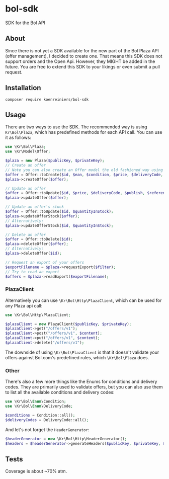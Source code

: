 # bol-sdk
SDK for the Bol API
## About
Since there is not yet a SDK available for the new part of the Bol Plaza API (offer management), I decided to create one. That means this SDK does not support orders and the Open Api. However, they MIGHT be added in the future.
You are free to extend this SDK to your likings or even submit a pull request.
## Installation
```
composer require koenreiniers/bol-sdk
```
## Usage
There are two ways to use the SDK. The recommended way is using `Kr\Bol\Plaza`, which has predefined methods for each API call.
You can use it as follows:
```php
use \Kr\Bol\Plaza;
use \Kr\Model\Offer;

$plaza = new Plaza($publicKey, $privateKey);
// Create an offer
// Note you can also create an Offer model the old fashioned way using getters/setters
$offer = Offer::toCreate($id, $ean, $condition, $price, $deliveryCode, $quantityInStock, $publish, $referenceCode, $description);
$plaza->createOffer($offer);

// Update an offer
$offer = Offer::toUpdate($id, $price, $deliveryCode, $publish, $referenceCode, $description);
$plaza->updateOffer($offer);

// Update an offer's stock
$offer = Offer::toUpdate($id, $quantityInStock);
$plaza->updateOfferStock($offer);
// Alternatively:
$plaza->updateOfferStock($id, $quantityInStock);

// Delete an offer
$offer = Offer::toDelete($id);
$plaza->deleteOffer($offer);
// Alternatively:
$plaza->deleteOffer($id);

// Request an export of your offers
$exportFilename = $plaza->requestExport($filter);
// Try to read an export
$offers = $plaza->readExport($exportFilename);
```
### PlazaClient
Alternatively you can use `\Kr\Bol\Http\PlazaClient`, which can be used for any Plaza api call:
```php
use \Kr\Bol\Http\PlazaClient;

$plazaClient = new PlazaClient($publicKey, $privateKey);
$plazaClient->get("/offers/v1");
$plazaClient->post("/offers/v1", $content);
$plazaClient->put("/offers/v1", $content);
$plazaClient->delete("/offers/v1");
```
The downside of using `\Kr\Bol\PlazaClient` is that it doesn't validate your offers against Bol.com's predefined rules, which `\Kr\Bol\Plaza` does.
### Other
There's also a few more things like the Enums for conditions and delivery codes. They are primarily used to validate offers, but you can also use them to list all the available conditions and delivery codes:
```php
use \Kr\Bol\Enum\Condition;
use \Kr\Bol\Enum\DeliveryCode;

$conditions = Condition::all();
$deliveryCodes = DeliveryCode::all();

```
And let's not forget the `HeaderGenerator`:
```php
$headerGenerator = new \Kr\Bol\Http\HeaderGenerator();
$headers = $headerGenerator->generateHeaders($publicKey, $privateKey, $target, $method);
```

## Tests
Coverage is about ~70% atm.
